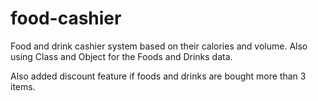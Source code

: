 # food-cashier
Food and drink cashier system based on their calories and volume. Also using Class and Object for the Foods and Drinks data. 

Also added discount feature if foods and drinks are bought more than 3 items.

